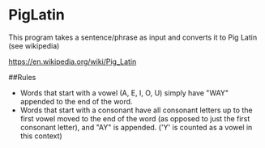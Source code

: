 # PigLatin
This program takes a sentence/phrase as input and converts it to Pig Latin (see wikipedia)

https://en.wikipedia.org/wiki/Pig_Latin

##Rules
 - Words that start with a vowel (A, E, I, O, U) simply have "WAY" appended to the end of the word.
 - Words that start with a consonant have all consonant letters up to the first vowel moved to the end of the word (as opposed to just the first consonant letter), and "AY" is appended.
     ('Y' is counted as a vowel in this context)
